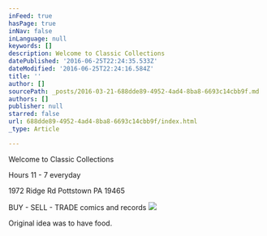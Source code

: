 ```yaml
---
inFeed: true
hasPage: true
inNav: false
inLanguage: null
keywords: []
description: Welcome to Classic Collections
datePublished: '2016-06-25T22:24:35.533Z'
dateModified: '2016-06-25T22:24:16.584Z'
title: ''
author: []
sourcePath: _posts/2016-03-21-688dde89-4952-4ad4-8ba8-6693c14cbb9f.md
authors: []
publisher: null
starred: false
url: 688dde89-4952-4ad4-8ba8-6693c14cbb9f/index.html
_type: Article

---
```

Welcome to Classic Collections

Hours 11 - 7 everyday

1972 Ridge Rd Pottstown PA 19465

BUY - SELL - TRADE comics and records
![](https://the-grid-user-content.s3-us-west-2.amazonaws.com/95e64ac3-35f0-4298-930e-aa394cf3ec19.jpg)

Original idea was to have food.